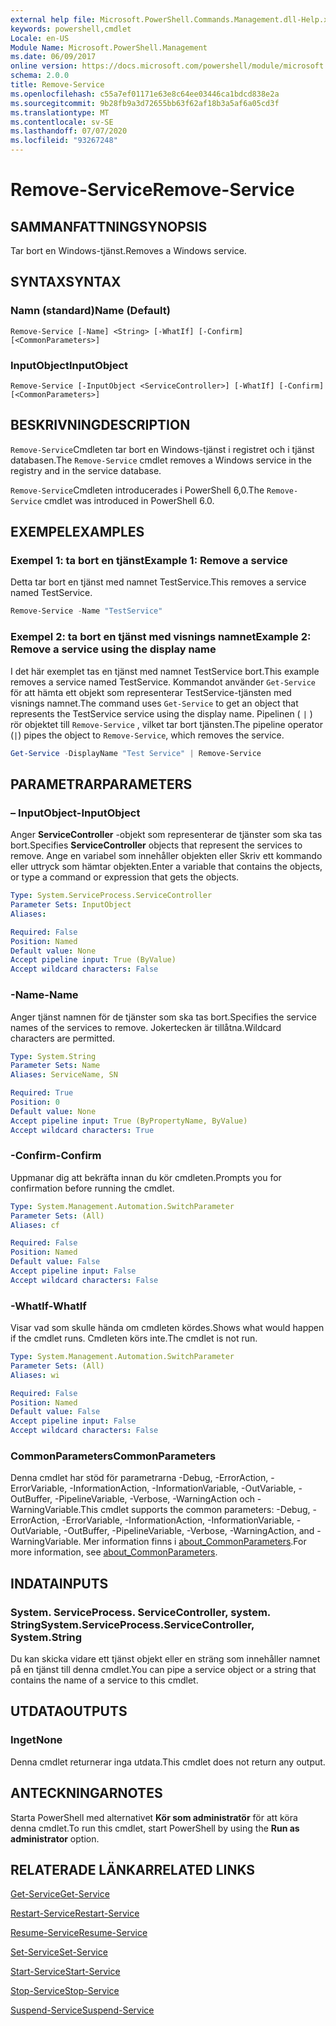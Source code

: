 ```yaml
---
external help file: Microsoft.PowerShell.Commands.Management.dll-Help.xml
keywords: powershell,cmdlet
Locale: en-US
Module Name: Microsoft.PowerShell.Management
ms.date: 06/09/2017
online version: https://docs.microsoft.com/powershell/module/microsoft.powershell.management/remove-service?view=powershell-6&WT.mc_id=ps-gethelp
schema: 2.0.0
title: Remove-Service
ms.openlocfilehash: c55a7ef01171e63e8c64ee03446ca1bdcd838e2a
ms.sourcegitcommit: 9b28fb9a3d72655bb63f62af18b3a5af6a05cd3f
ms.translationtype: MT
ms.contentlocale: sv-SE
ms.lasthandoff: 07/07/2020
ms.locfileid: "93267248"
---
```

# <span data-ttu-id="27721-103">Remove-Service</span><span class="sxs-lookup"><span data-stu-id="27721-103">Remove-Service</span></span>

## <span data-ttu-id="27721-104">SAMMANFATTNING</span><span class="sxs-lookup"><span data-stu-id="27721-104">SYNOPSIS</span></span>
<span data-ttu-id="27721-105">Tar bort en Windows-tjänst.</span><span class="sxs-lookup"><span data-stu-id="27721-105">Removes a Windows service.</span></span>

## <span data-ttu-id="27721-106">SYNTAX</span><span class="sxs-lookup"><span data-stu-id="27721-106">SYNTAX</span></span>

### <span data-ttu-id="27721-107">Namn (standard)</span><span class="sxs-lookup"><span data-stu-id="27721-107">Name (Default)</span></span>

```
Remove-Service [-Name] <String> [-WhatIf] [-Confirm] [<CommonParameters>]
```

### <span data-ttu-id="27721-108">InputObject</span><span class="sxs-lookup"><span data-stu-id="27721-108">InputObject</span></span>

```
Remove-Service [-InputObject <ServiceController>] [-WhatIf] [-Confirm] [<CommonParameters>]
```

## <span data-ttu-id="27721-109">BESKRIVNING</span><span class="sxs-lookup"><span data-stu-id="27721-109">DESCRIPTION</span></span>

<span data-ttu-id="27721-110">`Remove-Service`Cmdleten tar bort en Windows-tjänst i registret och i tjänst databasen.</span><span class="sxs-lookup"><span data-stu-id="27721-110">The `Remove-Service` cmdlet removes a Windows service in the registry and in the service database.</span></span>

<span data-ttu-id="27721-111">`Remove-Service`Cmdleten introducerades i PowerShell 6,0.</span><span class="sxs-lookup"><span data-stu-id="27721-111">The `Remove-Service` cmdlet was introduced in PowerShell 6.0.</span></span>

## <span data-ttu-id="27721-112">EXEMPEL</span><span class="sxs-lookup"><span data-stu-id="27721-112">EXAMPLES</span></span>

### <span data-ttu-id="27721-113">Exempel 1: ta bort en tjänst</span><span class="sxs-lookup"><span data-stu-id="27721-113">Example 1: Remove a service</span></span>

<span data-ttu-id="27721-114">Detta tar bort en tjänst med namnet TestService.</span><span class="sxs-lookup"><span data-stu-id="27721-114">This removes a service named TestService.</span></span>

```powershell
Remove-Service -Name "TestService"
```

### <span data-ttu-id="27721-115">Exempel 2: ta bort en tjänst med visnings namnet</span><span class="sxs-lookup"><span data-stu-id="27721-115">Example 2: Remove a service using the display name</span></span>

<span data-ttu-id="27721-116">I det här exemplet tas en tjänst med namnet TestService bort.</span><span class="sxs-lookup"><span data-stu-id="27721-116">This example removes a service named TestService.</span></span> <span data-ttu-id="27721-117">Kommandot använder `Get-Service` för att hämta ett objekt som representerar TestService-tjänsten med visnings namnet.</span><span class="sxs-lookup"><span data-stu-id="27721-117">The command uses `Get-Service` to get an object that represents the TestService service using the display name.</span></span> <span data-ttu-id="27721-118">Pipelinen ( `|` ) rör objektet till `Remove-Service` , vilket tar bort tjänsten.</span><span class="sxs-lookup"><span data-stu-id="27721-118">The pipeline operator (`|`) pipes the object to `Remove-Service`, which removes the service.</span></span>

```powershell
Get-Service -DisplayName "Test Service" | Remove-Service
```

## <span data-ttu-id="27721-119">PARAMETRAR</span><span class="sxs-lookup"><span data-stu-id="27721-119">PARAMETERS</span></span>

### <span data-ttu-id="27721-120">– InputObject</span><span class="sxs-lookup"><span data-stu-id="27721-120">-InputObject</span></span>

<span data-ttu-id="27721-121">Anger **ServiceController** -objekt som representerar de tjänster som ska tas bort.</span><span class="sxs-lookup"><span data-stu-id="27721-121">Specifies **ServiceController** objects that represent the services to remove.</span></span> <span data-ttu-id="27721-122">Ange en variabel som innehåller objekten eller Skriv ett kommando eller uttryck som hämtar objekten.</span><span class="sxs-lookup"><span data-stu-id="27721-122">Enter a variable that contains the objects, or type a command or expression that gets the objects.</span></span>

```yaml
Type: System.ServiceProcess.ServiceController
Parameter Sets: InputObject
Aliases:

Required: False
Position: Named
Default value: None
Accept pipeline input: True (ByValue)
Accept wildcard characters: False
```

### <span data-ttu-id="27721-123">-Name</span><span class="sxs-lookup"><span data-stu-id="27721-123">-Name</span></span>

<span data-ttu-id="27721-124">Anger tjänst namnen för de tjänster som ska tas bort.</span><span class="sxs-lookup"><span data-stu-id="27721-124">Specifies the service names of the services to remove.</span></span> <span data-ttu-id="27721-125">Jokertecken är tillåtna.</span><span class="sxs-lookup"><span data-stu-id="27721-125">Wildcard characters are permitted.</span></span>

```yaml
Type: System.String
Parameter Sets: Name
Aliases: ServiceName, SN

Required: True
Position: 0
Default value: None
Accept pipeline input: True (ByPropertyName, ByValue)
Accept wildcard characters: True
```

### <span data-ttu-id="27721-126">-Confirm</span><span class="sxs-lookup"><span data-stu-id="27721-126">-Confirm</span></span>

<span data-ttu-id="27721-127">Uppmanar dig att bekräfta innan du kör cmdleten.</span><span class="sxs-lookup"><span data-stu-id="27721-127">Prompts you for confirmation before running the cmdlet.</span></span>

```yaml
Type: System.Management.Automation.SwitchParameter
Parameter Sets: (All)
Aliases: cf

Required: False
Position: Named
Default value: False
Accept pipeline input: False
Accept wildcard characters: False
```

### <span data-ttu-id="27721-128">-WhatIf</span><span class="sxs-lookup"><span data-stu-id="27721-128">-WhatIf</span></span>

<span data-ttu-id="27721-129">Visar vad som skulle hända om cmdleten kördes.</span><span class="sxs-lookup"><span data-stu-id="27721-129">Shows what would happen if the cmdlet runs.</span></span> <span data-ttu-id="27721-130">Cmdleten körs inte.</span><span class="sxs-lookup"><span data-stu-id="27721-130">The cmdlet is not run.</span></span>

```yaml
Type: System.Management.Automation.SwitchParameter
Parameter Sets: (All)
Aliases: wi

Required: False
Position: Named
Default value: False
Accept pipeline input: False
Accept wildcard characters: False
```

### <span data-ttu-id="27721-131">CommonParameters</span><span class="sxs-lookup"><span data-stu-id="27721-131">CommonParameters</span></span>

<span data-ttu-id="27721-132">Denna cmdlet har stöd för parametrarna -Debug, -ErrorAction, -ErrorVariable, -InformationAction, -InformationVariable, -OutVariable, -OutBuffer, -PipelineVariable, -Verbose, -WarningAction och -WarningVariable.</span><span class="sxs-lookup"><span data-stu-id="27721-132">This cmdlet supports the common parameters: -Debug, -ErrorAction, -ErrorVariable, -InformationAction, -InformationVariable, -OutVariable, -OutBuffer, -PipelineVariable, -Verbose, -WarningAction, and -WarningVariable.</span></span> <span data-ttu-id="27721-133">Mer information finns i [about_CommonParameters](https://go.microsoft.com/fwlink/?LinkID=113216).</span><span class="sxs-lookup"><span data-stu-id="27721-133">For more information, see [about_CommonParameters](https://go.microsoft.com/fwlink/?LinkID=113216).</span></span>

## <span data-ttu-id="27721-134">INDATA</span><span class="sxs-lookup"><span data-stu-id="27721-134">INPUTS</span></span>

### <span data-ttu-id="27721-135">System. ServiceProcess. ServiceController, system. String</span><span class="sxs-lookup"><span data-stu-id="27721-135">System.ServiceProcess.ServiceController, System.String</span></span>

<span data-ttu-id="27721-136">Du kan skicka vidare ett tjänst objekt eller en sträng som innehåller namnet på en tjänst till denna cmdlet.</span><span class="sxs-lookup"><span data-stu-id="27721-136">You can pipe a service object or a string that contains the name of a service to this cmdlet.</span></span>

## <span data-ttu-id="27721-137">UTDATA</span><span class="sxs-lookup"><span data-stu-id="27721-137">OUTPUTS</span></span>

### <span data-ttu-id="27721-138">Inget</span><span class="sxs-lookup"><span data-stu-id="27721-138">None</span></span>

<span data-ttu-id="27721-139">Denna cmdlet returnerar inga utdata.</span><span class="sxs-lookup"><span data-stu-id="27721-139">This cmdlet does not return any output.</span></span>

## <span data-ttu-id="27721-140">ANTECKNINGAR</span><span class="sxs-lookup"><span data-stu-id="27721-140">NOTES</span></span>

<span data-ttu-id="27721-141">Starta PowerShell med alternativet **Kör som administratör** för att köra denna cmdlet.</span><span class="sxs-lookup"><span data-stu-id="27721-141">To run this cmdlet, start PowerShell by using the **Run as administrator** option.</span></span>

## <span data-ttu-id="27721-142">RELATERADE LÄNKAR</span><span class="sxs-lookup"><span data-stu-id="27721-142">RELATED LINKS</span></span>

[<span data-ttu-id="27721-143">Get-Service</span><span class="sxs-lookup"><span data-stu-id="27721-143">Get-Service</span></span>](Get-Service.md)

[<span data-ttu-id="27721-144">Restart-Service</span><span class="sxs-lookup"><span data-stu-id="27721-144">Restart-Service</span></span>](Restart-Service.md)

[<span data-ttu-id="27721-145">Resume-Service</span><span class="sxs-lookup"><span data-stu-id="27721-145">Resume-Service</span></span>](Resume-Service.md)

[<span data-ttu-id="27721-146">Set-Service</span><span class="sxs-lookup"><span data-stu-id="27721-146">Set-Service</span></span>](Set-Service.md)

[<span data-ttu-id="27721-147">Start-Service</span><span class="sxs-lookup"><span data-stu-id="27721-147">Start-Service</span></span>](Start-Service.md)

[<span data-ttu-id="27721-148">Stop-Service</span><span class="sxs-lookup"><span data-stu-id="27721-148">Stop-Service</span></span>](Stop-Service.md)

[<span data-ttu-id="27721-149">Suspend-Service</span><span class="sxs-lookup"><span data-stu-id="27721-149">Suspend-Service</span></span>](Suspend-Service.md)
